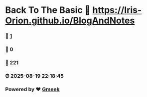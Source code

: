# Back To The Basic :link: https://Iris-Orion.github.io/BlogAndNotes 
### :page_facing_up: [1](https://Iris-Orion.github.io/BlogAndNotes/tag.html) 
### :speech_balloon: 0 
### :hibiscus: 221 
### :alarm_clock: 2025-08-19 22:18:45 
### Powered by :heart: [Gmeek](https://github.com/Meekdai/Gmeek)
